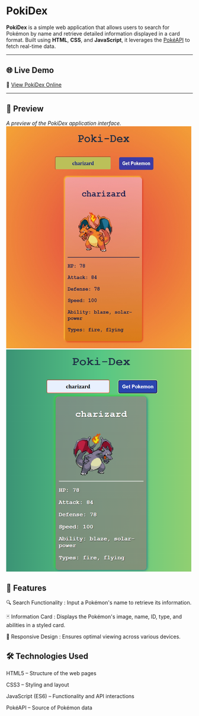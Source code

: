 # PokiDex

**PokiDex** is a simple web application that allows users to search for Pokémon by name and retrieve detailed information displayed in a card format. Built using **HTML**, **CSS**, and **JavaScript**, it leverages the [PokéAPI](https://pokeapi.co/) to fetch real-time data.

---

## 🌐 Live Demo

🔗 [View PokiDex Online](https://nikhil-karoriya.github.io/PokiDex/)

---

## 📸 Preview

_A preview of the PokiDex application interface._  
<img src="Assets/Card1.jpeg" alt="App Screenshot" width="500" height="600"/>
<img src="Assets/Card2.png" alt="App Screenshot" width="500" height="600"/>
## 🚀 Features
  🔍 Search Functionality
  : Input a Pokémon's name to retrieve its information.
  
  🃏 Information Card
  : Displays the Pokémon's image, name, ID, type, and abilities in a styled card.
  
  🎨 Responsive Design
  : Ensures optimal viewing across various devices.

## 🛠️ Technologies Used
  HTML5 – Structure of the web pages
  
  CSS3 – Styling and layout
  
  JavaScript (ES6) – Functionality and API interactions
  
  PokéAPI – Source of Pokémon data

